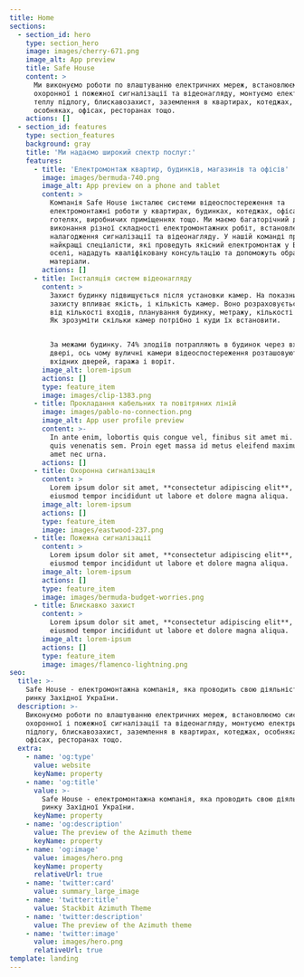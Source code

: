 ```yaml
---
title: Home
sections:
  - section_id: hero
    type: section_hero
    image: images/cherry-671.png
    image_alt: App preview
    title: Safe House
    content: >
      Ми виконуємо роботи по влаштуванню електричних мереж, встановлюємо системи
      охоронної і пожежної сигналізації та відеонагляду, монтуємо електричну
      теплу підлогу, блискавозахист, заземлення в квартирах, котеджах,
      особняках, офісах, ресторанах тощо.
    actions: []
  - section_id: features
    type: section_features
    background: gray
    title: 'Ми надаємо широкий спектр послуг:'
    features:
      - title: 'Електромонтаж квартир, будинків, магазинів та офісів'
        image: images/bermuda-740.png
        image_alt: App preview on a phone and tablet
        content: >
          Компанія Safe House інсталює системи відеоспостереження та
          електромонтажні роботи у квартирах, будинках, котеджах, офісах,
          готелях, виробничих приміщеннях тощо. Ми маємо багаторічний досвід
          виконання різної складності електромонтажних робіт, встановлення і
          налагодження сигналізації та відеонагляду. У нашій команді працюють
          найкращі спеціалісти, які проведуть якісний електромонтаж у Вашій
          оселі, нададуть кваліфіковану консультацію та допоможуть обрати якісні
          матеріали.
        actions: []
      - title: Інсталяція систем відеонагляду
        content: >
          Захист будинку підвищується після установки камер. На показник рівня
          захисту впливає якість, і кількість камер. Воно розраховується залежно
          від кількості входів, планування будинку, метражу, кількості кімнат.
          Як зрозуміти скільки камер потрібно і куди їх встановити.


          За межами будинку. 74% злодіїв потрапляють в будинок через вхідні
          двері, ось чому вуличні камери відеоспостереження розташовуються біля
          вхідних дверей, гаража і воріт.
        image_alt: lorem-ipsum
        actions: []
        type: feature_item
        image: images/clip-1383.png
      - title: Прокладання кабельних та повітряних ліній
        image: images/pablo-no-connection.png
        image_alt: App user profile preview
        content: >-
          In ante enim, lobortis quis congue vel, finibus sit amet mi. Aenean
          quis venenatis sem. Proin eget massa id metus eleifend maximus sit
          amet nec urna.
        actions: []
      - title: Охоронна сигналізація
        content: >
          Lorem ipsum dolor sit amet, **consectetur adipiscing elit**, sed do
          eiusmod tempor incididunt ut labore et dolore magna aliqua.
        image_alt: lorem-ipsum
        actions: []
        type: feature_item
        image: images/eastwood-237.png
      - title: Пожежна сигналізації
        content: >
          Lorem ipsum dolor sit amet, **consectetur adipiscing elit**, sed do
          eiusmod tempor incididunt ut labore et dolore magna aliqua.
        image_alt: lorem-ipsum
        actions: []
        type: feature_item
        image: images/bermuda-budget-worries.png
      - title: Блискавко захист
        content: >
          Lorem ipsum dolor sit amet, **consectetur adipiscing elit**, sed do
          eiusmod tempor incididunt ut labore et dolore magna aliqua.
        image_alt: lorem-ipsum
        actions: []
        type: feature_item
        image: images/flamenco-lightning.png
seo:
  title: >-
    Safe House - електромонтажна компанія, яка проводить свою діяльність на
    ринку Західної України.
  description: >-
    Виконуємо роботи по влаштуванню електричних мереж, встановлюємо системи
    охоронної і пожежної сигналізації та відеонагляду, монтуємо електричну теплу
    підлогу, блискавозахист, заземлення в квартирах, котеджах, особняках,
    офісах, ресторанах тощо.
  extra:
    - name: 'og:type'
      value: website
      keyName: property
    - name: 'og:title'
      value: >-
        Safe House - електромонтажна компанія, яка проводить свою діяльність на
        ринку Західної України.
      keyName: property
    - name: 'og:description'
      value: The preview of the Azimuth theme
      keyName: property
    - name: 'og:image'
      value: images/hero.png
      keyName: property
      relativeUrl: true
    - name: 'twitter:card'
      value: summary_large_image
    - name: 'twitter:title'
      value: Stackbit Azimuth Theme
    - name: 'twitter:description'
      value: The preview of the Azimuth theme
    - name: 'twitter:image'
      value: images/hero.png
      relativeUrl: true
template: landing
---
```

